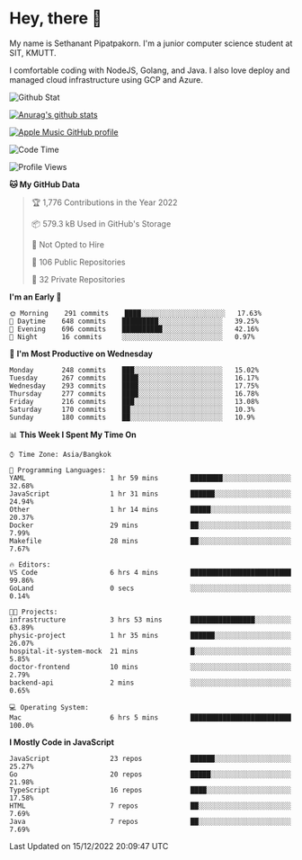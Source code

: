 # Hey, there 🙌
My name is Sethanant Pipatpakorn. I'm a junior computer science student at SIT, KMUTT.

I comfortable coding with NodeJS, Golang, and Java. I also love deploy and managed cloud infrastructure using GCP and Azure.

![Github Stat](https://github-profile-summary-cards.vercel.app/api/cards/profile-details?username=thetkpark&theme=dracula)

[![Anurag's github stats](https://github-readme-stats.vercel.app/api?username=thetkpark&count_private=true&show_icons=true&theme=tokyonight)](https://github.com/anuraghazra/github-readme-stats)

[![Apple Music GitHub profile](https://apple-music-github-profile.rayriffy.com/theme/light.svg?uid=000347.6120fcbefcb74cd59d65c108cc315787.1333)](https://github.com/rayriffy/apple-music-github-profile)

<!--START_SECTION:waka-->
![Code Time](http://img.shields.io/badge/Code%20Time-946%20hrs%2048%20mins-blue)

![Profile Views](http://img.shields.io/badge/Profile%20Views-1-blue)

**🐱 My GitHub Data** 

> 🏆 1,776 Contributions in the Year 2022
 > 
> 📦 579.3 kB Used in GitHub's Storage 
 > 
> 🚫 Not Opted to Hire
 > 
> 📜 106 Public Repositories 
 > 
> 🔑 32 Private Repositories  
 > 
**I'm an Early 🐤** 

```text
🌞 Morning    291 commits    ████░░░░░░░░░░░░░░░░░░░░░   17.63% 
🌆 Daytime    648 commits    █████████░░░░░░░░░░░░░░░░   39.25% 
🌃 Evening    696 commits    ██████████░░░░░░░░░░░░░░░   42.16% 
🌙 Night      16 commits     ░░░░░░░░░░░░░░░░░░░░░░░░░   0.97%

```
📅 **I'm Most Productive on Wednesday** 

```text
Monday       248 commits    ███░░░░░░░░░░░░░░░░░░░░░░   15.02% 
Tuesday      267 commits    ████░░░░░░░░░░░░░░░░░░░░░   16.17% 
Wednesday    293 commits    ████░░░░░░░░░░░░░░░░░░░░░   17.75% 
Thursday     277 commits    ████░░░░░░░░░░░░░░░░░░░░░   16.78% 
Friday       216 commits    ███░░░░░░░░░░░░░░░░░░░░░░   13.08% 
Saturday     170 commits    ██░░░░░░░░░░░░░░░░░░░░░░░   10.3% 
Sunday       180 commits    ██░░░░░░░░░░░░░░░░░░░░░░░   10.9%

```


📊 **This Week I Spent My Time On** 

```text
⌚︎ Time Zone: Asia/Bangkok

💬 Programming Languages: 
YAML                     1 hr 59 mins        ████████░░░░░░░░░░░░░░░░░   32.68% 
JavaScript               1 hr 31 mins        ██████░░░░░░░░░░░░░░░░░░░   24.94% 
Other                    1 hr 14 mins        █████░░░░░░░░░░░░░░░░░░░░   20.37% 
Docker                   29 mins             ██░░░░░░░░░░░░░░░░░░░░░░░   7.99% 
Makefile                 28 mins             ██░░░░░░░░░░░░░░░░░░░░░░░   7.67%

🔥 Editors: 
VS Code                  6 hrs 4 mins        █████████████████████████   99.86% 
GoLand                   0 secs              ░░░░░░░░░░░░░░░░░░░░░░░░░   0.14%

🐱‍💻 Projects: 
infrastructure           3 hrs 53 mins       ████████████████░░░░░░░░░   63.89% 
physic-project           1 hr 35 mins        ██████░░░░░░░░░░░░░░░░░░░   26.07% 
hospital-it-system-mock  21 mins             █░░░░░░░░░░░░░░░░░░░░░░░░   5.85% 
doctor-frontend          10 mins             ░░░░░░░░░░░░░░░░░░░░░░░░░   2.79% 
backend-api              2 mins              ░░░░░░░░░░░░░░░░░░░░░░░░░   0.65%

💻 Operating System: 
Mac                      6 hrs 5 mins        █████████████████████████   100.0%

```

**I Mostly Code in JavaScript** 

```text
JavaScript               23 repos            ██████░░░░░░░░░░░░░░░░░░░   25.27% 
Go                       20 repos            █████░░░░░░░░░░░░░░░░░░░░   21.98% 
TypeScript               16 repos            ████░░░░░░░░░░░░░░░░░░░░░   17.58% 
HTML                     7 repos             ██░░░░░░░░░░░░░░░░░░░░░░░   7.69% 
Java                     7 repos             ██░░░░░░░░░░░░░░░░░░░░░░░   7.69%

```



 Last Updated on 15/12/2022 20:09:47 UTC
<!--END_SECTION:waka-->
